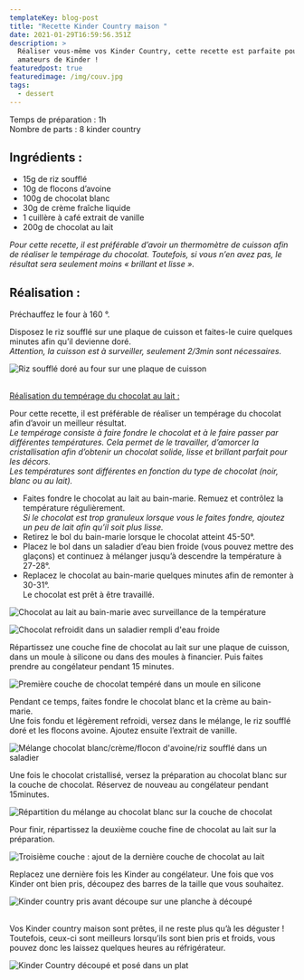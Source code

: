 ```yaml
---
templateKey: blog-post
title: "Recette Kinder Country maison "
date: 2021-01-29T16:59:56.351Z
description: >
  Réaliser vous-même vos Kinder Country, cette recette est parfaite pour les
  amateurs de Kinder !  
featuredpost: true
featuredimage: /img/couv.jpg
tags:
  - dessert
---
```

Temps de préparation : 1h\
Nombre de parts : 8 kinder country

## Ingrédients :

* 15g de riz soufflé
* 10g de flocons d’avoine
* 100g de chocolat blanc
* 30g de crème fraîche liquide
* 1 cuillère à café extrait de vanille
* 200g de chocolat au lait

*Pour cette recette, il est préférable d’avoir un thermomètre de cuisson afin de réaliser le tempérage du chocolat. Toutefois, si vous n’en avez pas, le résultat sera seulement moins « brillant et lisse ».*

## Réalisation :

Préchauffez le four à 160 °.

Disposez le riz soufflé sur une plaque de cuisson et faites-le cuire quelques minutes afin qu’il devienne doré.\
*Attention, la cuisson est à surveiller, seulement 2/3min sont nécessaires.*

![Riz soufflé doré au four sur une plaque de cuisson ](/img/riz-souffle.jpg "Riz soufflé")

\
<ins> Réalisation du tempérage du chocolat au lait :</ins>

Pour cette recette, il est préférable de réaliser un tempérage du chocolat afin d’avoir un meilleur résultat.\
*Le tempérage consiste à faire fondre le chocolat et à le faire passer par différentes températures. Cela permet de le travailler, d’amorcer la cristallisation afin d’obtenir un chocolat solide, lisse et brillant parfait pour les décors.*\
*Les températures sont différentes en fonction du type de chocolat (noir, blanc ou au lait).*

* Faites fondre le chocolat au lait au bain-marie. Remuez et contrôlez la température régulièrement.\
  *Si le chocolat est trop granuleux lorsque vous le faites fondre, ajoutez un peu de lait afin qu’il soit plus lisse.*
* Retirez le bol du bain-marie lorsque le chocolat atteint 45-50°.
* Placez le bol dans un saladier d’eau bien froide (vous pouvez mettre des glaçons) et continuez à mélanger jusqu’à descendre la température à 27-28°.
* Replacez le chocolat au bain-marie quelques minutes afin de remonter à 30-31°.\
  Le chocolat est prêt à être travaillé.



![Chocolat au lait au bain-marie avec surveillance de la température ](/img/temperage-1.jpg "Tempérage du chocolat ")

![Chocolat refroidit dans un saladier rempli d'eau froide ](/img/temperage-2.jpg "Tempérage du chocolat ")

Répartissez une couche fine de chocolat au lait sur une plaque de cuisson, dans un moule à silicone ou dans des moules à financier. Puis faites prendre au congélateur pendant 15 minutes.



![Première couche de chocolat tempéré dans un moule en silicone ](/img/couche-chocolat.jpg "Première couche de chocolat tempéré")

Pendant ce temps, faites fondre le chocolat blanc et la crème au bain-marie.\
Une fois fondu et légèrement refroidi, versez dans le mélange, le riz soufflé doré et les flocons avoine. Ajoutez ensuite l’extrait de vanille.

![Mélange chocolat blanc/crème/flocon d'avoine/riz soufflé dans un saladier](/img/melange-chocolat-blanc.jpg "Mélange au chocolat blanc")

Une fois le chocolat cristallisé, versez la préparation au chocolat blanc sur la couche de chocolat. Réservez de nouveau au congélateur pendant 15minutes.

![Répartition du mélange au chocolat blanc sur la couche de chocolat ](/img/prepa-country.jpg "Deuxième couche du Kinder country ")

Pour finir, répartissez la deuxième couche fine de chocolat au lait sur la préparation.

![Troisième couche : ajout de la dernière couche de chocolat au lait ](/img/prepa-country-2.jpg "Troisième couche : ajout du chocolat au lait ")

Replacez une dernière fois les Kinder au congélateur. Une fois que vos Kinder ont bien pris, découpez des barres de la taille que vous souhaitez.

![Kinder country pris avant découpe sur une planche à découpé ](/img/country-pris.jpg "Kinder country pris avant découpe")

\
Vos Kinder country maison sont prêtes, il ne reste plus qu’à les déguster !\
Toutefois, ceux-ci sont meilleurs lorsqu’ils sont bien pris et froids, vous pouvez donc les laissez quelques heures au réfrigérateur.

![Kinder Country découpé et posé dans un plat](/img/country-fini.jpg "Kinder Country")